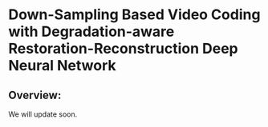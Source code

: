 # Down-Sampling Based Video Coding with Degradation-aware Restoration-Reconstruction Deep Neural Network

## Overview:
We will update soon.
